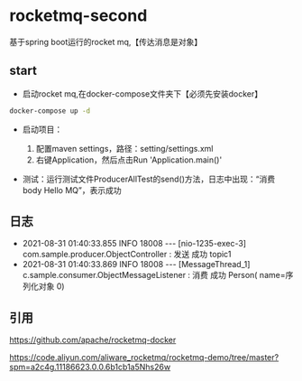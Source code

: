 # rocketmq-second

基于spring boot运行的rocket mq,【传达消息是对象】

## start

+ 启动rocket mq,在docker-compose文件夹下【必须先安装docker】

```bash
docker-compose up -d
```

+ 启动项目：
    1. 配置maven settings，路径：setting/settings.xml
    2. 右键Application，然后点击Run 'Application.main()'

+ 测试：运行测试文件ProducerAllTest的send()方法，日志中出现：“消费 body Hello MQ”，表示成功

## 日志

- 2021-08-31 01:40:33.855 INFO 18008 --- [nio-1235-exec-3] com.sample.producer.ObjectController     : 发送 成功 topic1
- 2021-08-31 01:40:33.869 INFO 18008 --- [MessageThread_1] c.sample.consumer.ObjectMessageListener  : 消费 成功 Person(
  name=序列化对象 0)

## 引用

https://github.com/apache/rocketmq-docker

https://code.aliyun.com/aliware_rocketmq/rocketmq-demo/tree/master?spm=a2c4g.11186623.0.0.6b1cb1a5Nhs26w